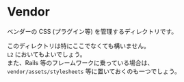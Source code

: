 Vendor
======

ベンダーの CSS (プラグイン等) を管理するディレクトリです。

このディレクトリは特にここでなくても構いません。  
`L2` においてもよいでしょう。  
また、Rails 等のフレームワークに乗っている場合は、`vendor/assets/stylesheets` 等に置いておくのも一つでしょう。

